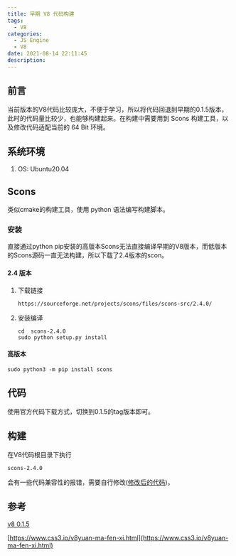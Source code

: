 ```yaml
---
title: 早期 V8 代码构建
tags:
  - V8
categories:
  - JS Engine
  - V8
date: 2021-08-14 22:11:45
description:
---
```


## 前言

  当前版本的V8代码比较庞大，不便于学习，所以将代码回退到早期的0.1.5版本，此时的代码量比较少，也能够构建起来。在构建中需要用到 Scons 构建工具，以及修改代码适配当前的 64 Bit 环境。

 <!-- more -->

## 系统环境

1. OS:  Ubuntu20.04

## Scons

  类似cmake的构建工具，使用 python 语法编写构建脚本。

### 安装

  直接通过python pip安装的高版本Scons无法直接编译早期的V8版本，而低版本的Scons源码一直无法构建，所以下载了2.4版本的scon。

#### 2.4 版本

1. 下载链接

   ```shell
   https://sourceforge.net/projects/scons/files/scons-src/2.4.0/
   ```

2. 安装编译

   ```shell
   cd  scons-2.4.0
   sudo python setup.py install
   ```

#### 高版本

```shell
sudo python3 -m pip install scons
```

## 代码

使用官方代码下载方式，切换到0.1.5的tag版本即可。

## 构建

  在V8代码根目录下执行 

```shell
scons-2.4.0
```

 会有一些代码兼容性的报错，需要自行修改([修改后的代码](https://github.com/fiking/v8-early/tree/main))。

## 参考

[v8 0.1.5](https://chromium.googlesource.com/v8/v8.git/+/refs/tags/0.1.5)

[https://www.css3.io/v8yuan-ma-fen-xi.html](https://www.css3.io/v8yuan-ma-fen-xi.html)

